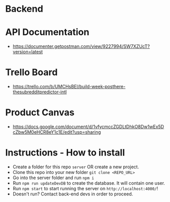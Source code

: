 # Backend

# API Documentation
- https://documenter.getpostman.com/view/9227994/SW7XZUcT?version=latest

# Trello Board
- https://trello.com/b/UMCHsBEl/build-week-posthere-thesubredditpredictor-intl

# Product Canvas
- https://docs.google.com/document/d/1vfycmccZGDLtDhkO8Dw1wEx5DcZbw5M0eHCR8eY1c1E/edit?usp=sharing

# Instructions - How to install
- Create a folder for this repo `server` OR create a new project.
- Clone this repo into your new folder `git clone <REPO_URL>`
- Go into the server folder and run `npm i`
- Run `npm run updateDevDB` to create the database. It will contain one user.
- Run `npm start` to start running the server on `http://localhost:4000/`!
- Doesn't run? Contact back-end devs in order to proceed.
